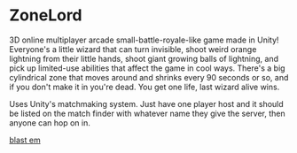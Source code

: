 # ZoneLord

3D online multiplayer arcade small-battle-royale-like game made in Unity! Everyone's a little wizard that can turn invisible, shoot weird orange lightning from their little hands, shoot giant growing balls of lightning, and pick up limited-use abilities that affect the game in cool ways. There's a big cylindrical zone that moves around and shrinks every 90 seconds or so, and if you don't make it in you're dead. You get one life, last wizard alive wins.

Uses Unity's matchmaking system. Just have one player host and it should be listed on the match finder with whatever name they give the server, then anyone can hop on in.


[blast em](https://gfycat.com/JealousNeglectedGermanshepherd)
